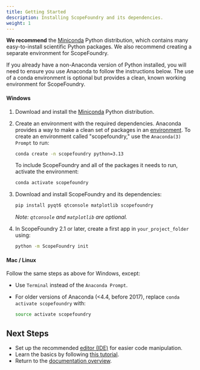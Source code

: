 ```yaml
---
title: Getting Started
description: Installing ScopeFoundry and its dependencies.
weight: 1
---
```


[anaconda_dl]:https://www.anaconda.com/download/success
[anaconda_env_docs]: http://conda.pydata.org/docs/using/envs.html
[IDE]:/docs/100_development-environment/
[overview]: /docs/

**We recommend** the [Miniconda][anaconda_dl] Python distribution, which contains many easy-to-install scientific Python packages. We also recommend creating a separate environment for ScopeFoundry. 

If you already have a non-Anaconda version of Python installed, you will need to ensure you use Anaconda to follow the instructions below. The use of a conda environment is optional but provides a clean, known working environment for ScopeFoundry.

#### Windows

1. Download and install the [Miniconda][anaconda_dl] Python distribution.

2. Create an environment with the required dependencies. Anaconda provides a way to make a clean set of packages in an [environment][anaconda_env_docs]. To create an environment called "scopefoundry," use the `Anaconda(3) Prompt` to run:

    ```sh
    conda create -n scopefoundry python=3.13
    ```

    To include ScopeFoundry and all of the packages it needs to run, activate the environment:

    ```sh
    conda activate scopefoundry
    ```

3. Download and install ScopeFoundry and its dependencies:

    ```sh
    pip install pyqt6 qtconsole matplotlib scopefoundry
    ```

    *Note: `qtconsole` and `matplotlib` are optional.*


4. In ScopeFoundry 2.1 or later, create a first app in `your_project_folder` using:

    ```bash
    python -m ScopeFoundry init
    ```

#### Mac / Linux

Follow the same steps as above for Windows, except:

- Use `Terminal` instead of the `Anaconda Prompt`.
- For older versions of Anaconda (<4.4, before 2017), replace `conda activate scopefoundry` with:

    ```sh
    source activate scopefoundry
    ```

## Next Steps

- Set up the recommended [editor (IDE)][IDE] for easier code manipulation.
- Learn the basics by following [this tutorial](/docs/11_tools-tutorials/).
- Return to the [documentation overview][overview].

